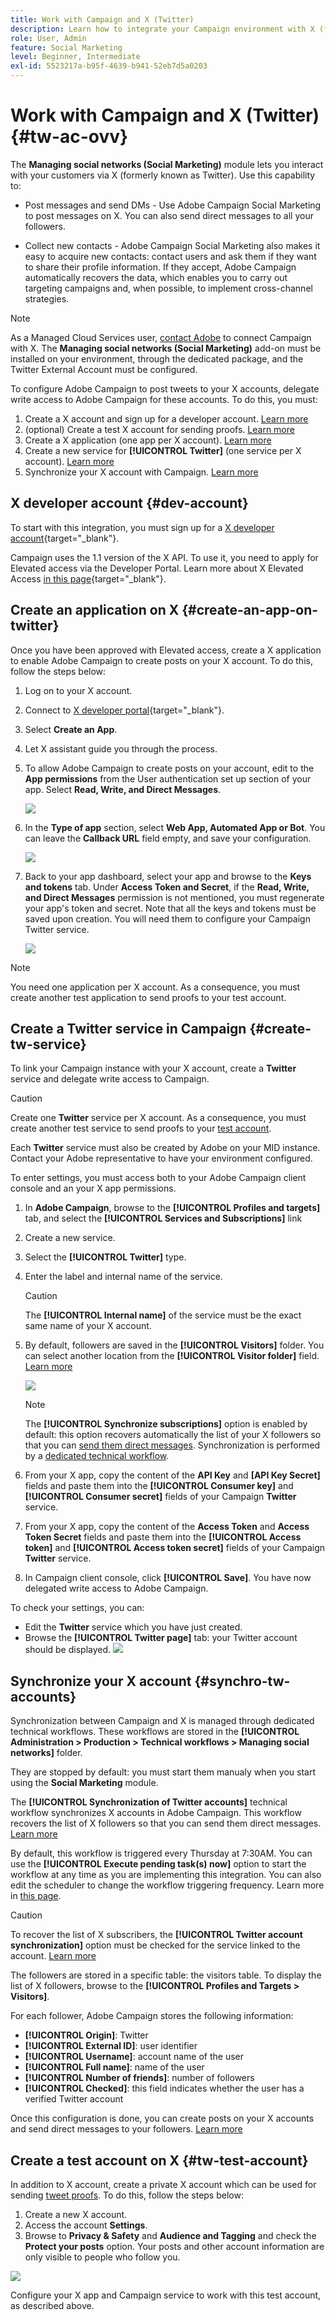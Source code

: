 ```yaml
---
title: Work with Campaign and X (Twitter)
description: Learn how to integrate your Campaign environment with X (formerly known as Twitter)
role: User, Admin
feature: Social Marketing
level: Beginner, Intermediate
exl-id: 5523217a-b95f-4639-b941-52eb7d5a0203
---
```

# Work with Campaign and X (Twitter) {#tw-ac-ovv}

The **Managing social networks (Social Marketing)** module lets you interact with your customers via X (formerly known as Twitter). Use this capability to:

* Post messages and send DMs - Use Adobe Campaign Social Marketing to post messages on X. You can also send direct messages to all your followers.

* Collect new contacts - Adobe Campaign Social Marketing also makes it easy to acquire new contacts: contact users and ask them if they want to share their profile information. If they accept, Adobe Campaign automatically recovers the data, which enables you to carry out targeting campaigns and, when possible, to implement cross-channel strategies.


>[!NOTE]
>
>As a Managed Cloud Services user, [contact Adobe](../start/campaign-faq.md#support) to connect Campaign with X. The  **Managing social networks (Social Marketing)** add-on must be installed on your environment, through the dedicated package, and the Twitter External Account must be configured.


To configure Adobe Campaign to post tweets to your X accounts, delegate write access to Adobe Campaign for these accounts. To do this, you must:

1. Create a X account and sign up for a developer account. [Learn more](#dev-account)
1. (optional) Create a test X account for sending proofs. [Learn more](#tw-test-account)
1. Create a X application (one app per X account). [Learn more](#create-an-app-on-twitter)
1. Create a new service for **[!UICONTROL Twitter]** (one service per X account). [Learn more](#create-tw-service)
1. Synchronize your X account with Campaign. [Learn more](#synchro-tw-accounts)

## X developer account {#dev-account}

To start with this integration, you must sign up for a [X developer account](https://developer.twitter.com){target="_blank"}.

Campaign uses the 1.1 version of the X API. To use it, you need to apply for Elevated access via the Developer Portal. Learn more about X Elevated Access [in this page](https://developer.twitter.com/en/portal/products/elevated){target="_blank"}.

## Create an application on X {#create-an-app-on-twitter}

Once you have been approved with Elevated access, create a X application to enable Adobe Campaign to create posts on your X account. To do this, follow the steps below:

1. Log on to your X account.
1. Connect to [X developer portal](https://developer.twitter.com/en/apps){target="_blank"}.
1. Select **Create an App**.
1. Let X assistant guide you through the process.
1. To allow Adobe Campaign to create posts on your account, edit to the **App permissions** from the User authentication set up section of your app. Select **Read, Write, and Direct Messages**. 

   ![](assets/tw-permissions.png)
   
1. In the **Type of app** section, select **Web App, Automated App or Bot**. You can leave the **Callback URL** field empty, and save your configuration.

   ![](assets/tw-app-type.png)

1. Back to your app dashboard, select your app and browse to the **Keys and tokens** tab. Under **Access Token and Secret**, if the **Read, Write, and Direct Messages** permission is not mentioned, you must regenerate your app's token and secret. Note that all the keys and tokens must be saved upon creation. You will need them to configure your Campaign Twitter service.

   ![](assets/tw-permissions-check.png)


>[!NOTE]
>
>You need one application per X account. As a consequence, you must create another test application to send proofs to your test account.
>

## Create a Twitter service in Campaign {#create-tw-service}

To link your Campaign instance with your X account, create a **Twitter** service and delegate write access to Campaign. 

>[!CAUTION]
>
>Create one **Twitter** service per X account. As a consequence, you must create another test service to send proofs to your [test account](#tw-test-account).
>
>Each **Twitter** service must also be created by Adobe on your MID instance. Contact your Adobe representative to have your environment configured.
>

To enter settings, you must access both to your Adobe Campaign client console and an your X app permissions.

1. In **Adobe Campaign**, browse to the **[!UICONTROL Profiles and targets]** tab, and select the **[!UICONTROL Services and Subscriptions]** link
1. Create a new service.
1. Select the **[!UICONTROL Twitter]** type.
1. Enter the label and internal name of the service.

   >[!CAUTION]
   >
   >The **[!UICONTROL Internal name]** of the service must be the exact same name of your X account. 
   >

1. By default, followers are saved in the **[!UICONTROL Visitors]** folder. You can select another location from the **[!UICONTROL Visitor folder]** field. [Learn more](../send/twitter.md#direct-tw-messages)

   ![](assets/tw-service-in-ac.png)
   
   >[!NOTE]
   >
   >The **[!UICONTROL Synchronize subscriptions]** option is enabled by default: this option recovers automatically the list of your X followers so that you can [send them direct messages](../send/twitter.md#direct-tw-messages). Synchronization is performed by a [dedicated technical workflow](#synchro-tw-accounts). 

1. From your X app, copy the content of the **API Key** and **[API Key Secret]** fields and paste them into the **[!UICONTROL Consumer key]** and **[!UICONTROL Consumer secret]** fields of your Campaign **Twitter** service.

1. From your X app, copy the content of the **Access Token** and **Access Token Secret** fields and paste them into the **[!UICONTROL Access token]** and **[!UICONTROL Access token secret]** fields of your Campaign **Twitter** service.

1. In Campaign client console, click **[!UICONTROL Save]**. You have now delegated write access to Adobe Campaign.

To check your settings, you can:

* Edit the **Twitter** service which you have just created.
* Browse the **[!UICONTROL Twitter page]** tab: your Twitter account should be displayed. 
   ![](assets/tw-page.png)

## Synchronize your X account {#synchro-tw-accounts}

Synchronization between Campaign and X is managed through dedicated technical workflows. These workflows are stored in the **[!UICONTROL Administration > Production > Technical workflows > Managing social networks]** folder. 

They are stopped by default: you must start them manualy when you start using the **Social Marketing** module.

The **[!UICONTROL Synchronization of Twitter accounts]** technical workflow synchronizes X accounts in Adobe Campaign. This workflow recovers the list of X followers so that you can send them direct messages. [Learn more](../send/twitter.md#direct-tw-messages)

By default, this workflow is triggered every Thursday at 7:30AM. You can use the **[!UICONTROL Execute pending task(s) now]** option to start the workflow at any time as you are implementing this integration.  You can also edit the scheduler to change the workflow triggering frequency. Learn more in [this page](../../automation/workflow/scheduler.md).

>[!CAUTION]
>
>To recover the list of X subscribers, the **[!UICONTROL Twitter account synchronization]** option must be checked for the service linked to the account. [Learn more](#create-tw-service)

The followers are stored in a specific table: the visitors table. To display the list of X followers, browse to the **[!UICONTROL Profiles and Targets > Visitors]**.

For each follower, Adobe Campaign stores the following information:

* **[!UICONTROL Origin]**: Twitter
* **[!UICONTROL External ID]**: user identifier
* **[!UICONTROL Username]**: account name of the user
* **[!UICONTROL Full name]**: name of the user
* **[!UICONTROL Number of friends]**: number of followers
* **[!UICONTROL Checked]**: this field indicates whether the user has a verified Twitter account

Once this configuration is done, you can create posts on your X accounts and send direct messages to your followers. [Learn more](../send/twitter.md)

## Create a test account on X {#tw-test-account}

In addition to X account, create a private X account which can be used for sending [tweet proofs](../send/twitter.md#send-tw-proofs). To do this, follow the steps below:

1. Create a new X account.
1. Access the account  **Settings**.
1. Browse to **Privacy & Safety** and **Audience and Tagging** and check the **Protect your posts** option. Your posts and other account information are only visible to people who follow you.

![](assets/do-not-localize/social_tw_test_page.png)

Configure your X app and Campaign service to work with this test account, as described above.
